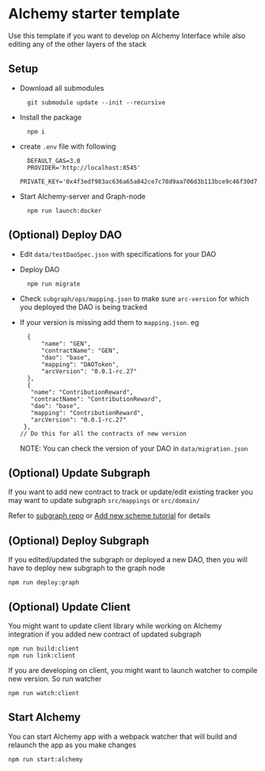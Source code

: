 # Alchemy starter template

Use this template if you want to develop on Alchemy Interface while also editing any of the other layers of the stack

## Setup

- Download all submodules

        git submodule update --init --recursive

- Install the package

        npm i

- create `.env` file with following

        DEFAULT_GAS=3.0
        PROVIDER='http://localhost:8545'
        PRIVATE_KEY='0x4f3edf983ac636a65a842ce7c78d9aa706d3b113bce9c46f30d7d21715b23b1d'

- Start Alchemy-server and Graph-node

        npm run launch:docker

## (Optional) Deploy DAO
    
- Edit `data/testDaoSpec.json` with specifications for your DAO
- Deploy DAO

        npm run migrate

- Check `subgraph/ops/mapping.json` to make sure `arc-version` for which you deployed the DAO is being tracked
- If your version is missing add them to `mapping.json`. eg

        {
            "name": "GEN",
            "contractName": "GEN",
            "dao": "base",
            "mapping": "DAOToken",
            "arcVersion": "0.0.1-rc.27"
        },
        {
         "name": "ContributionReward",
         "contractName": "ContributionReward",
         "dao": "base",
         "mapping": "ContributionReward",
         "arcVersion": "0.0.1-rc.27"
       },
      // Do this for all the contracts of new version

  NOTE: You can check the version of your DAO in `data/migration.json`

## (Optional) Update Subgraph

If you want to add new contract to track or update/edit existing tracker you may want to update subgraph `src/mappings` or `src/domain/`

Refer to [subgraph repo](https://github.com/daostack/subgraph) or [Add new scheme tutorial](https://daostack.github.io/DAOstack-Hackers-Kit/gettingStarted/setupCustomScheme/) for details

## (Optional) Deploy Subgraph

If you edited/updated the subgraph or deployed a new DAO, then you will have to deploy new subgraph to the graph node

    npm run deploy:graph

## (Optional) Update Client

You might want to update client library while working on Alchemy integration if you added new contract of updated subgraph

    npm run build:client
    npm run link:client

If you are developing on client, you might want to launch watcher to compile new version. So run watcher

    npm run watch:client

## Start Alchemy

You can start Alchemy app with a webpack watcher that will build and relaunch the app as you make changes

    npm run start:alchemy  
